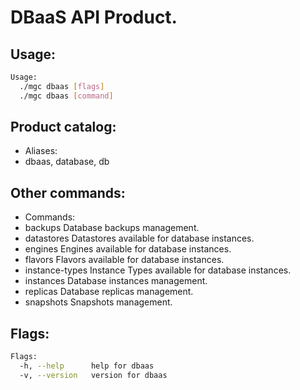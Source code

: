 # DBaaS API Product.

## Usage:
```bash
Usage:
  ./mgc dbaas [flags]
  ./mgc dbaas [command]
```

## Product catalog:
- Aliases:
- dbaas, database, db

## Other commands:
- Commands:
- backups        Database backups management.
- datastores     Datastores available for database instances.
- engines        Engines available for database instances.
- flavors        Flavors available for database instances.
- instance-types Instance Types available for database instances.
- instances      Database instances management.
- replicas       Database replicas management.
- snapshots      Snapshots management.

## Flags:
```bash
Flags:
  -h, --help      help for dbaas
  -v, --version   version for dbaas
```

